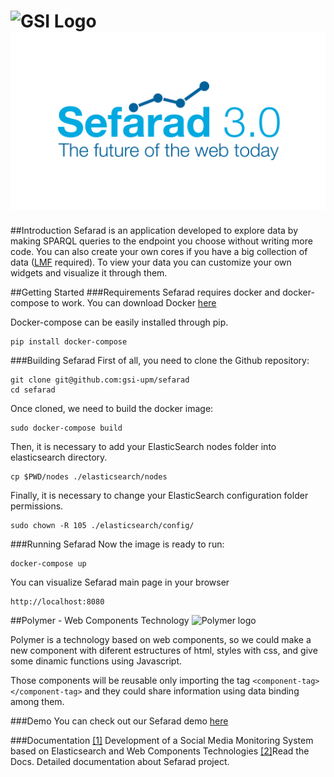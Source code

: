 ![GSI Logo](http://www.gsi.dit.upm.es/templates/jgsi/images/logo.png)
![Sefarad Logo](./images/Sefarad_Logo.png)
==================================

##Introduction
Sefarad is an application developed to explore data by making SPARQL queries to the endpoint you choose without writing more code. You can also create your own cores if you have a big collection of data ([LMF](https://code.google.com/p/lmf/) required). To view your data you can customize your own widgets and visualize it through them.

##Getting Started
###Requirements
Sefarad requires docker and docker-compose to work. You can download Docker <a href="https://docs.docker.com/engine/installation/">here</a>

Docker-compose can be easily installed through pip.
```
pip install docker-compose

```
###Building Sefarad
First of all, you need to clone the Github repository:
```
git clone git@github.com:gsi-upm/sefarad
cd sefarad
```
Once cloned, we need to build the docker image:

```
sudo docker-compose build
```

Then, it is necessary to add your ElasticSearch nodes folder into elasticsearch directory.
```
cp $PWD/nodes ./elasticsearch/nodes

```
Finally, it is necessary to change your ElasticSearch configuration folder permissions.
```
sudo chown -R 105 ./elasticsearch/config/
```
###Running Sefarad
Now the image is ready to run:

```
docker-compose up
```
You can visualize Sefarad main page in your browser
 ```
 http://localhost:8080
 ```
<!--NEW
##Getting Started
If you want to easy try Sefarad, clone this repository and open the main folder
```
git clone https://github.com/gsi-upm/Sefarad.git
cd Sefarad
```
To run it
```
python launch.py
docker-compose up
```
Configure Elastic search
```
command
```
-->


##Polymer - Web Components Technology
![Polymer logo](http://carlosortiz.co.uk/wp-content/uploads/2015/09/polymer-logo.jpg)
 
Polymer is a technology based on web components, so we could make a new component with diferent estructures of html, styles with css, and give some dinamic functions using Javascript.

Those components will be reusable only importing the tag `<component-tag></component-tag>` and they could share information using data binding among them.

###Demo
You can check out our Sefarad demo <a href="http://sefarad.cluster.gsi.dit.upm.es/">here</a> 

###Documentation
<a href="http://www.gsi.dit.upm.es/administrator/components/com_jresearch/files/publications/tfgenriqueconde.pdf">[1]</a> Development of a Social Media Monitoring System based on
Elasticsearch and Web Components Technologies
<a href="http://sefarad.readthedocs.io/en/latest/index.html">[2]</a>Read the Docs. Detailed documentation about Sefarad project.
<!--##Deploying in Dokku

To deploy in dokku, there are two parts:

      1 - Elasticsearch-docker
      2 - Sefarad 3.0
For the first one, the only thing we have to do is deploy the service directly in dokku.
For the second one, as sefarad is build on JavaScript, it can't access to elasticsearch without making a proxy, for that reason it needs to lauch a Apache service and you have to make a proxy inside it listening the URL of JavaScript and redirecting to Elasticsearch. -->

<!--
## ElasticSearch Pipeline
###Requirements
Install luigi
```
 pip install luigi
```
Install Elastic Search (https://www.elastic.co/guide/en/elasticsearch/reference/current/setup.html)
```
pip install elasticsearch

wget https://artifacts.elastic.co/downloads/elasticsearch/elasticsearch-5.0.1.deb
sha1sum elasticsearch-5.0.1.deb 
sudo dpkg -i elasticsearch-5.0.1.deb
```

Execute ElasticSearch inside instalation folder (default path /usr/share/elasticsearch
```
./bin/elasticsearch
```
-->

<!--###Run pipeline
First of all, place your scraped file inside the `analysis` folder located in Sefarad 3.0 project.
After this, execute from command line the luigi pipeline (`pipeline.py`):
```
python pipeline.py Elasticsearch --filename <your_file_name> --analysis <your_analysis_type> --index <your_elasticsearch_index> --doc-type <your_elasticsearch_doc_type> --local-scheduler
```

Now you can find your analized file inside `analysis/analyzed-<your_filename>.json-ld`. In order to visualize your analyzed file inside ElasticSearch environment type the following url in your browser:
```
http://localhost:9200/<your_elasticsearch_index>/<your_elasticsearch_doc_type>/_search?pretty
```
-->
